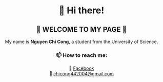<h1 align="center">👋 Hi there!</h1>
<h2 align="center">🌟 WELCOME TO MY PAGE 🌟</h2>

<p align="center">
  My name is <b>Nguyen Chi Cong</b>, a student from the University of Science.
</p>

<h3 align="center">📫 How to reach me:</h3>

<p align="center">
  🌱 <a href="https://www.facebook.com/profile.php?id=100020378081627" target="_blank">Facebook</a> <br>
  💬 <a href="mailto:chicong442004@gmail.com">chicong442004@gmail.com</a>
</p>


<!--
[![Readme Card](https://github-readme-stats.vercel.app/api/pin/?username=chicongIT&repo=TicTacToe-SQR&theme=highcontrast&show_icons=true)](https://github.com/chicongIT/TicTacToe-SQR.git)
[![Readme Card](https://github-readme-stats.vercel.app/api/pin/?username=chicongIT&repo=Remote-Desktop&theme=tokyonight&show_icons=true)](https://github.com/chicongIT/Remote-Desktop.git)
[![Readme Card](https://github-readme-stats.vercel.app/api/pin/?username=chicongIT&repo=W3-BAND&theme=tokyonight&show_icons=true)](https://github.com/chicongIT/W3-BAND)

-->
<!--
**chicongIT/chicongIT** is a ✨ _special_ ✨ repository because its `README.md` (this file) appears on your GitHub profile.

Here are some ideas to get you started:

- 🔭 I’m currently working on ...
- 🌱 I’m currently learning ...
- 👯 I’m looking to collaborate on ...
- 🤔 I’m looking for help with ...
- 💬 Ask me about ...
- 📫 How to reach me: ...
- 😄 Pronouns: ...
- ⚡ Fun fact: ...
-->

